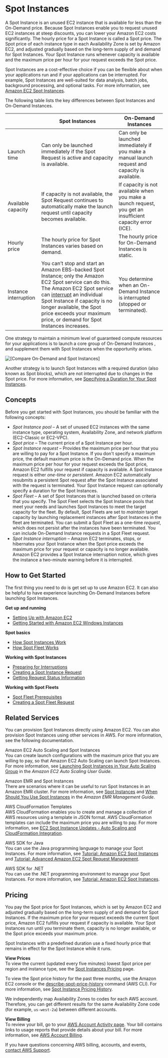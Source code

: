 # Spot Instances<a name="using-spot-instances"></a>

A Spot Instance is an unused EC2 instance that is available for less than the On\-Demand price\. Because Spot Instances enable you to request unused EC2 instances at steep discounts, you can lower your Amazon EC2 costs significantly\. The hourly price for a Spot Instance is called a Spot price\. The Spot price of each instance type in each Availability Zone is set by Amazon EC2, and adjusted gradually based on the long\-term supply of and demand for Spot Instances\. Your Spot Instance runs whenever capacity is available and the maximum price per hour for your request exceeds the Spot price\.

Spot Instances are a cost\-effective choice if you can be flexible about when your applications run and if your applications can be interrupted\. For example, Spot Instances are well\-suited for data analysis, batch jobs, background processing, and optional tasks\. For more information, see [Amazon EC2 Spot Instances](https://aws.amazon.com/ec2/purchasing-options/spot-instances/)\.

The following table lists the key differences between Spot Instances and On\-Demand Instances\.


|  | Spot Instances | On\-Demand Instances | 
| --- | --- | --- | 
|  Launch time  |  Can only be launched immediately if the Spot Request is active and capacity is available\.  |  Can only be launched immediately if you make a manual launch request and capacity is available\.  | 
|  Available capacity  |  If capacity is not available, the Spot Request continues to automatically make the launch request until capacity becomes available\.  |  If capacity is not available when you make a launch request, you get an insufficient capacity error \(ICE\)\.  | 
|  Hourly price  |  The hourly price for Spot Instances varies based on demand\.  |  The hourly price for On\-Demand Instances is static\.  | 
|  Instance interruption  |  You can’t stop and start an Amazon EBS\-backed Spot Instance; only the Amazon EC2 Spot service can do this\. The Amazon EC2 Spot service can [interrupt](spot-interruptions.md) an individual Spot Instance if capacity is no longer available, the Spot price exceeds your maximum price, or demand for Spot Instances increases\.   |  You determine when an On\-Demand Instance is interrupted \(stopped or terminated\)\.  | 

One strategy to maintain a minimum level of guaranteed compute resources for your applications is to launch a core group of On\-Demand Instances , and supplement them with Spot Instances when the opportunity arises\.

![\[Compare On-Demand and Spot Instances\]](http://docs.aws.amazon.com/AWSEC2/latest/WindowsGuide/images/spot_introduction.png)

Another strategy is to launch Spot Instances with a required duration \(also known as Spot blocks\), which are not interrupted due to changes in the Spot price\. For more information, see [Specifying a Duration for Your Spot Instances](spot-requests.md#fixed-duration-spot-instances)\.

## Concepts<a name="spot-features"></a>

Before you get started with Spot Instances, you should be familiar with the following concepts:
+ *Spot Instance pool* – A set of unused EC2 instances with the same instance type, operating system, Availability Zone, and network platform \(EC2\-Classic or EC2\-VPC\)\.
+ *Spot price* – The current price of a Spot Instance per hour\.
+ *Spot Instance request* – Provides the maximum price per hour that you are willing to pay for a Spot Instance\. If you don't specify a maximum price, the default maximum price is the On\-Demand price\. When the maximum price per hour for your request exceeds the Spot price, Amazon EC2 fulfills your request if capacity is available\. A Spot Instance request is either *one\-time* or *persistent*\. Amazon EC2 automatically resubmits a persistent Spot request after the Spot Instance associated with the request is terminated\. Your Spot Instance request can optionally specify a duration for the Spot Instances\.
+ *Spot Fleet* – A set of Spot Instances that is launched based on criteria that you specify\. The Spot Fleet selects the Spot Instance pools that meet your needs and launches Spot Instances to meet the target capacity for the fleet\. By default, Spot Fleets are set to *maintain* target capacity by launching replacement instances after Spot Instances in the fleet are terminated\. You can submit a Spot Fleet as a one\-time *request*, which does not persist after the instances have been terminated\. You can include On\-Demand Instance requests in a Spot Fleet request\.
+ *Spot Instance interruption* – Amazon EC2 terminates, stops, or hibernates your Spot Instance when the Spot price exceeds the maximum price for your request or capacity is no longer available\. Amazon EC2 provides a Spot Instance interruption notice, which gives the instance a two\-minute warning before it is interrupted\.

## How to Get Started<a name="spot-get-started"></a>

The first thing you need to do is get set up to use Amazon EC2\. It can also be helpful to have experience launching On\-Demand Instances before launching Spot Instances\.

**Get up and running**
+ [Setting Up with Amazon EC2](get-set-up-for-amazon-ec2.md)
+ [Getting Started with Amazon EC2 Windows Instances](EC2_GetStarted.md)

**Spot basics**
+ [How Spot Instances Work](how-spot-instances-work.md) 
+ [How Spot Fleet Works](spot-fleet.md)

**Working with Spot Instances**
+ [Preparing for Interruptions](spot-interruptions.md#using-spot-instances-managing-interruptions)
+ [Creating a Spot Instance Request](spot-requests.md#using-spot-instances-request)
+ [Getting Request Status Information](spot-bid-status.md#get-spot-instance-bid-status)

**Working with Spot Fleets**
+ [Spot Fleet Prerequisites](spot-fleet-requests.md#spot-fleet-prerequisites)
+ [Creating a Spot Fleet Request](spot-fleet-requests.md#create-spot-fleet)

## Related Services<a name="spot-related-services"></a>

You can provision Spot Instances directly using Amazon EC2\. You can also provision Spot Instances using other services in AWS\. For more information, see the following documentation\.

Amazon EC2 Auto Scaling and Spot Instances  
You can create launch configurations with the maximum price that you are willing to pay, so that Amazon EC2 Auto Scaling can launch Spot Instances\. For more information, see [Launching Spot Instances in Your Auto Scaling Group](http://docs.aws.amazon.com/autoscaling/latest/userguide/asg-launch-spot-instances.html) in the *Amazon EC2 Auto Scaling User Guide*\.

Amazon EMR and Spot Instances  
There are scenarios where it can be useful to run Spot Instances in an Amazon EMR cluster\. For more information, see [Spot Instances](http://docs.aws.amazon.com/emr/latest/ManagementGuide/emr-instance-purchasing-options.html#emr-spot-instances) and [When Should You Use Spot Instances](http://docs.aws.amazon.com/emr/latest/ManagementGuide/emr-plan-instances-guidelines.html#emr-plan-spot-instances) in the *Amazon EMR Management Guide*\.

AWS CloudFormation Templates  
AWS CloudFormation enables you to create and manage a collection of AWS resources using a template in JSON format\. AWS CloudFormation templates can include the maximum price you are willing to pay\. For more information, see [EC2 Spot Instance Updates \- Auto Scaling and CloudFormation Integration](https://aws.amazon.com/blogs/aws/ec2-spot-instance-updates-auto-scaling-and-cloudformation-integration-new-sample-app-1/)\.

AWS SDK for Java  
You can use the Java programming language to manage your Spot Instances\. For more information, see [Tutorial: Amazon EC2 Spot Instances](http://docs.aws.amazon.com/sdk-for-java/v1/developer-guide/tutorial-spot-instances-java.html) and [Tutorial: Advanced Amazon EC2 Spot Request Management](http://docs.aws.amazon.com/sdk-for-java/v1/developer-guide/tutorial-spot-adv-java.html)\.

AWS SDK for \.NET  
You can use the \.NET programming environment to manage your Spot Instances\. For more information, see [Tutorial: Amazon EC2 Spot Instances](http://docs.aws.amazon.com/sdk-for-net/latest/developer-guide/tutorial-spot-instances-net.html)\.

## Pricing<a name="spot-pricing"></a>

You pay the Spot price for Spot Instances, which is set by Amazon EC2 and adjusted gradually based on the long\-term supply of and demand for Spot Instances\. If the maximum price for your request exceeds the current Spot price, Amazon EC2 fulfills your request if capacity is available\. Your Spot Instances run until you terminate them, capacity is no longer available, or the Spot price exceeds your maximum price\.

Spot Instances with a predefined duration use a fixed hourly price that remains in effect for the Spot Instance while it runs\.

**View Prices**  
To view the current \(updated every five minutes\) lowest Spot price per region and instance type, see the [Spot Instances Pricing](https://aws.amazon.com/ec2/spot/pricing/) page\.

To view the Spot price history for the past three months, use the Amazon EC2 console or the [describe\-spot\-price\-history](http://docs.aws.amazon.com/cli/latest/reference/ec2/describe-spot-price-history.html) command \(AWS CLI\)\. For more information, see [Spot Instance Pricing History](using-spot-instances-history.md)\.

We independently map Availability Zones to codes for each AWS account\. Therefore, you can get different results for the same Availability Zone code \(for example, `us-west-2a`\) between different accounts\.

**View Billing**  
To review your bill, go to your [AWS Account Activity page](https://aws.amazon.com/account-activity)\. Your bill contains links to usage reports that provide details about your bill\. For more information, see [AWS Account Billing](http://docs.aws.amazon.com/awsaccountbilling/latest/aboutv2/)\.

If you have questions concerning AWS billing, accounts, and events, [contact AWS Support](https://aws.amazon.com/contact-us/)\.